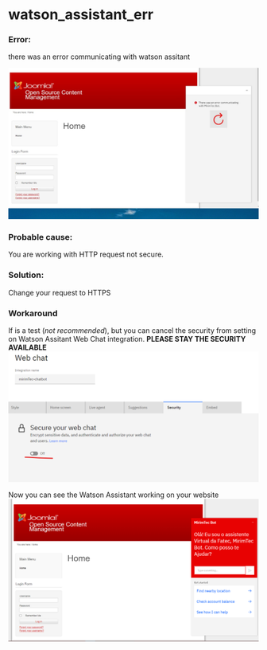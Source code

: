 # watson_assistant_err


### Error:
there was an error communicating with watson assitant

<img src="https://github.com/weslen02/watson_assistant_err/blob/main/img/err1.jpeg" alt="Error there was an error communicating with watson assitant">


### Probable cause:
You are working with HTTP request not secure.

### Solution:
Change your request to HTTPS

### Workaround
If is a test (*not recommended*), but you can cancel the security from setting on Watson Assitant Web Chat integration. **PLEASE STAY THE SECURITY AVAILABLE**
<img src="https://github.com/weslen02/watson_assistant_err/blob/main/img/err2.png" alt="Web Chat Integration disabling security from Web Chat">

Now you can see the Watson Assistant working on your website
<img src="https://github.com/weslen02/watson_assistant_err/blob/main/img/err3.png" alt="Web Chat Integration disabling security from Web Chat">

